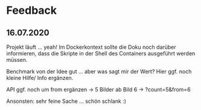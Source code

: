 # Feedback

## 16.07.2020

Projekt läuft … yeah! Im Dockerkontext sollte die Doku noch darüber informieren, dass die Skripte in der Shell des Containers ausgeführt werden müssen.

Benchmark von der Idee gut … aber was sagt mir der Wert? Hier ggf. noch kleine Hilfe/ Info ergänzen.

API ggf. noch um from ergänzen -> 5 Bilder ab Bild 6 -> ?count=5&from=6

Ansonsten: sehr feine Sache … schön schlank :)